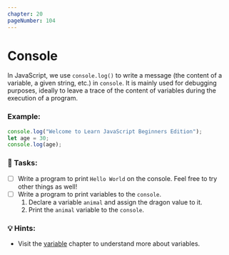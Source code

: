 ```yaml
---
chapter: 20
pageNumber: 104
---
```

# Console

In JavaScript, we use `console.log()` to write a message (the content of a variable, a given string, etc.) in `console`. It is mainly used for debugging purposes, ideally to leave a trace of the content of variables during the execution of a program.

### Example:

```javascript
console.log("Welcome to Learn JavaScript Beginners Edition");
let age = 30;
console.log(age);
```

### 📝 Tasks:

* [ ] Write a program to print `Hello World` on the console. Feel free to try other things as well!
* [ ] Write a program to print variables to the `console`.&#x20;
  1. Declare a variable  `animal` and assign the dragon value to it.
  2. Print the `animal` variable to the `console`.

### 💡 Hints:

* Visit the [variabl](../basics/variables.md)[e](../basics/variables.md) chapter to understand more about variables.
